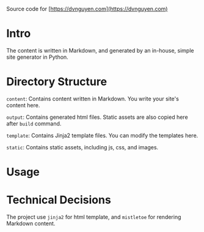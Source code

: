 Source code for [https://dvnguyen.com](https://dvnguyen.com)

# Intro
The content is written in Markdown, and generated by an in-house, simple site generator in Python.

# Directory Structure
`content`: Contains content written in Markdown. You write your site's content here.

`output`: Contains generated html files. Static assets are also copied here after `build` command.

`template`: Contains Jinja2 template files. You can modify the templates here.

`static`: Contains static assets, including js, css, and images.

# Usage

# Technical Decisions
The project use `jinja2` for html template, and `mistletoe` for rendering Markdown content.
